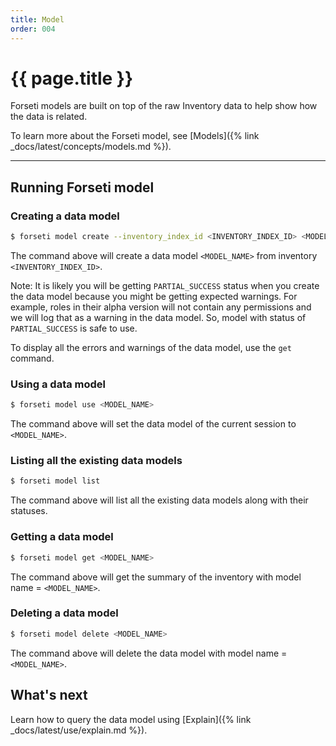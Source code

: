 ```yaml
---
title: Model
order: 004
---
```


# {{ page.title }}

Forseti models are built on top of the raw Inventory data to help show how the
data is related.

To learn more about the Forseti model, see [Models]({% link _docs/latest/concepts/models.md %}).

---

## Running Forseti model

### Creating a data model

```bash
$ forseti model create --inventory_index_id <INVENTORY_INDEX_ID> <MODEL_NAME>
```

The command above will create a data model `<MODEL_NAME>` from inventory `<INVENTORY_INDEX_ID>`.

Note: It is likely you will be getting `PARTIAL_SUCCESS` status when you
create the data model because you might be getting expected warnings.
For example, roles in their alpha version will not contain any permissions
and we will log that as a warning in the data model. So, model with status of
`PARTIAL_SUCCESS` is safe to use.

To display all the errors and warnings of the data model, use the `get` command.

### Using a data model

```bash
$ forseti model use <MODEL_NAME>
```

The command above will set the data model of the current session to `<MODEL_NAME>`.

### Listing all the existing data models

```bash
$ forseti model list
```

The command above will list all the existing data models along with their statuses.

### Getting a data model

```bash
$ forseti model get <MODEL_NAME>
```

The command above will get the summary of the inventory with model name = `<MODEL_NAME>`.


### Deleting a data model

```bash
$ forseti model delete <MODEL_NAME>
```

The command above will delete the data model with model name = `<MODEL_NAME>`.

## What's next

Learn how to query the data model using [Explain]({% link _docs/latest/use/explain.md %}).